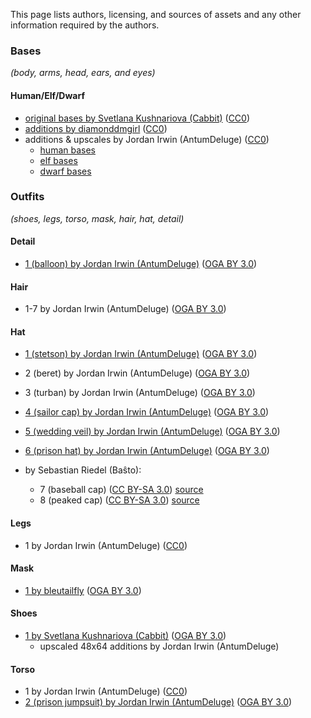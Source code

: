
This page lists authors, licensing, and sources of assets and any other information required by the authors.

### Bases

*(body, arms, head, ears, and eyes)*

#### Human/Elf/Dwarf

- [original bases by Svetlana Kushnariova (Cabbit)](https://opengameart.org/node/24944) ([CC0][lic.cc0])
- [additions by diamonddmgirl](https://opengameart.org/node/67861) ([CC0][lic.cc0])
- additions & upscales by Jordan Irwin (AntumDeluge) ([CC0][lic.cc0])
    - [human bases](https://opengameart.org/node/84455)
    - [elf bases](https://opengameart.org/node/84456)
    - [dwarf bases](https://opengameart.org/node/84448)

### Outfits

*(shoes, legs, torso, mask, hair, hat, detail)*

#### Detail

- [1 (balloon) by Jordan Irwin (AntumDeluge)](https://opengameart.org/node/101299) ([OGA BY 3.0][lic.ogaby])

#### Hair

- 1-7 by Jordan Irwin (AntumDeluge) ([OGA BY 3.0][lic.ogaby])

#### Hat

- [1 (stetson) by Jordan Irwin (AntumDeluge)](https://opengameart.org/node/140316) ([OGA BY 3.0][lic.ogaby])
- 2 (beret) by Jordan Irwin (AntumDeluge) ([OGA BY 3.0][lic.ogaby])
- 3 (turban) by Jordan Irwin (AntumDeluge) ([OGA BY 3.0][lic.ogaby])
- [4 (sailor cap) by Jordan Irwin (AntumDeluge)](https://opengameart.org/node/100767) ([OGA BY 3.0][lic.ogaby])
- [5 (wedding veil) by Jordan Irwin (AntumDeluge)](https://opengameart.org/node/83523) ([OGA BY 3.0][lic.ogaby])
- [6 (prison hat) by Jordan Irwin (AntumDeluge)](https://opengameart.org/node/83639) ([OGA BY 3.0][lic.ogaby])

- by Sebastian Riedel (Baŝto):
    - 7 (baseball cap) ([CC BY-SA 3.0][lic.ccbysa30]) [source](https://opengameart.org/node/90784)
    - 8 (peaked cap) ([CC BY-SA 3.0][lic.ccbysa30]) [source](https://opengameart.org/node/90784)

#### Legs

- 1 by Jordan Irwin (AntumDeluge) ([CC0][lic.cc0])

#### Mask

- [1 by bleutailfly](https://github.com/arianne/stendhal/blob/894e86ee/data/sprites/outfit/mask/001.png) ([OGA BY 3.0][lic.ogaby])

#### Shoes

- [1 by Svetlana Kushnariova (Cabbit)](https://opengameart.org/node/72969) ([OGA BY 3.0][lic.ogaby])
  - upscaled 48x64 additions by Jordan Irwin (AntumDeluge)

#### Torso

- 1 by Jordan Irwin (AntumDeluge) ([CC0][lic.cc0])
- [2 (prison jumpsuit) by Jordan Irwin (AntumDeluge)](https://opengameart.org/node/83639) ([OGA BY 3.0][lic.ogaby])


[lic.cc0]: ../doc/licenses/CC0-1.0.txt
[lic.ccbysa30]: ../doc/licenses/CC-BY-SA-3.0.txt
[lic.ogaby]: ../doc/licenses/OGA-BY-3.0.txt
